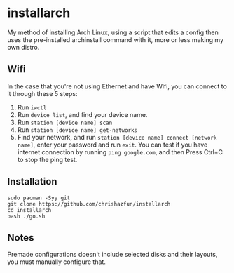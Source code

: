 # installarch
My method of installing Arch Linux, using a script that edits a config then uses the pre-installed archinstall command with it, more or less making my own distro.

## Wifi
In the case that you're not using Ethernet and have Wifi, you can connect to it through these 5 steps:
1. Run `iwctl`
2. Run `device list`, and find your device name.
3. Run `station [device name] scan`
4. Run `station [device name] get-networks`
5. Find your network, and run `station [device name] connect [network name]`, enter your password and run `exit`. You can test if you have internet connection by running `ping google.com`, and then Press Ctrl+C to stop the ping test.

## Installation
```
sudo pacman -Syy git
git clone https://github.com/chrishazfun/installarch
cd installarch
bash ./go.sh
```

## Notes
Premade configurations doesn't include selected disks and their layouts, you must manually configure that.